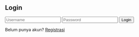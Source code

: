 <!DOCTYPE html>
<html lang="id">
<head>
    <meta charset="UTF-8">
    <meta name="viewport" content="width=device-width, initial-scale=1.0">
    <title>Login & Registrasi</title>
    <link rel="stylesheet" href="login.css">
</head>
<body>

<div class="container" id="formContainer">
    <h2 id="formTitle">Login</h2>
    <form id="loginForm" onsubmit="return handleSubmit(event);">
        <input type="text" id="username" placeholder="Username" required>
        <input type="password" id="password" placeholder="Password" required>
        <button type="submit">Login</button>
    </form>
    <div class="toggle">
        <span>Belum punya akun? <a href="#" id="toggleLink">Registrasi</a></span>
    </div>
    <div id="errorMessage" style="color: red; display: none;"></div>
</div>

<!-- Kotak input untuk memasukkan kode OTP -->
<div class="container" id="otpContainer" style="display: none;">
    <h2>Verifikasi OTP</h2>
    <form id="otpForm" onsubmit="return handleOtpSubmit(event);">
        <input type="text" id="otpCode" placeholder="Masukkan kode OTP" required>
        <button type="submit">Verifikasi</button>
    </form>
    <div id="otpErrorMessage" style="color: red; display: none;"></div>
</div>

<script>
    const formContainer = document.getElementById('formContainer');
    const otpContainer = document.getElementById('otpContainer');
    const formTitle = document.getElementById('formTitle');
    const loginForm = document.getElementById('loginForm');
    const toggleLink = document.getElementById('toggleLink');
    const errorMessage = document.getElementById('errorMessage');
    const otpErrorMessage = document.getElementById('otpErrorMessage');
    let storedOtp;

    toggleLink.addEventListener('click', (e) => {
        e.preventDefault();
        if (formTitle.innerText === 'Login') {
            formTitle.innerText = 'Registrasi';
            loginForm.innerHTML = `
                <input type="text" id="fullName" placeholder="Nama Lengkap" required>
                <input type="text" id="username" placeholder="Username" required>
                <input type="email" id="email" placeholder="Email" required>
                <input type="password" id="password" placeholder="Password" required>
                <select id="gender" required>
                    <option value="" disabled selected>Jenis Kelamin</option>
                    <option value="male">Pria</option>
                    <option value="female">Wanita</option>
                    <option value="other">Lainnya</option>
                </select>
                <input type="date" id="dob" placeholder="Tanggal Lahir" required>
                <input type="text" id="address" placeholder="Alamat" required>
                <input type="tel" id="phone" placeholder="Nomor Handphone" required>
                <button type="submit">Registrasi</button>
            `;
            toggleLink.innerText = 'Sudah punya akun? Login';
            errorMessage.style.display = 'none'; 
        } else {
            formTitle.innerText = 'Login';
            loginForm.innerHTML = `
                <input type="text" id="username" placeholder="Username" required>
                <input type="password" id="password" placeholder="Password" required>
                <button type="submit">Login</button>
            `;
            toggleLink.innerText = 'Belum punya akun? Registrasi';
            errorMessage.style.display = 'none'; 
        }
    });

    function handleSubmit(event) {
        event.preventDefault(); 
        const username = document.getElementById('username').value;
        const password = document.getElementById('password').value;
        
        if (formTitle.innerText === 'Login') {
            const storedUser = JSON.parse(localStorage.getItem(username));
            if (storedUser && storedUser.password === password) {
                localStorage.setItem('loggedInUser', username); 
                window.location.href = 'dashboard.html';
            } else {
                errorMessage.textContent = 'Username atau password salah.';
                errorMessage.style.display = 'block';
            }
        } else {
            const email = document.getElementById('email').value;
            const dob = document.getElementById('dob').value;
            const fullName = document.getElementById('fullName').value;
            const gender = document.getElementById('gender').value;
            const address = document.getElementById('address').value;
            const phone = document.getElementById('phone').value;

            if (localStorage.getItem(username)) {
                errorMessage.textContent = 'Username sudah digunakan.';
                errorMessage.style.display = 'block';
            } else {
                storedOtp = generateOtp(); 
                sendOtpToEmail(email, storedOtp); 
                formContainer.style.display = 'none';
                otpContainer.style.display = 'block';

                // Simpan data registrasi ke localStorage
                const userData = { password, email, dob, fullName, gender, address, phone };
                localStorage.setItem(username, JSON.stringify(userData));
            }
        }
        return false; 
    }

    function handleOtpSubmit(event) {
        event.preventDefault();
        const otpCode = document.getElementById('otpCode').value;

        if (otpCode === storedOtp) {
            alert('Registrasi berhasil! Anda dapat login sekarang.');
            formTitle.innerText = 'Login';
            loginForm.innerHTML = `
                <input type="text" id="username" placeholder="Username" required>
                <input type="password" id="password" placeholder="Password" required>
                <button type="submit">Login</button>
            `;
            toggleLink.innerText = 'Belum punya akun? Registrasi';
            errorMessage.style.display = 'none'; 
            formContainer.style.display = 'block'; 
            otpContainer.style.display = 'none'; 
            document.getElementById('otpCode').value = '';
            storedOtp = ''; 
        } else {
            otpErrorMessage.textContent = 'Kode OTP salah.';
            otpErrorMessage.style.display = 'block';
        }
        return false;
    }

    function generateOtp() {
        return Math.floor(100000 + Math.random() * 900000).toString(); 
    }

    function sendOtpToEmail(email, otp) {
        alert(`Kode OTP telah dikirim ke ${email}: ${otp}`); 
    }

</script>

</body>
</html>
